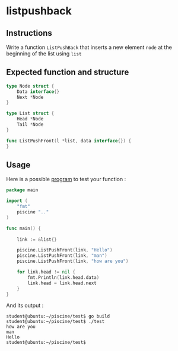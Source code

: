 # listpushback

## Instructions

Write a function `ListPushBack` that inserts a new element `node` at the beginning of the list using `list`

## Expected function and structure

```go
type Node struct {
	Data interface{}
	Next *Node
}

type List struct {
	Head *Node
	Tail *Node
}

func ListPushFront(l *list, data interface{}) {
}
```

## Usage

Here is a possible [program](TODO-LINK) to test your function :

```go
package main

import (
	"fmt"
	piscine ".."
)

func main() {
	
	link := &list{}

	piscine.ListPushFront(link, "Hello")
	piscine.ListPushFront(link, "man")
	piscine.ListPushFront(link, "how are you")

	for link.head != nil {
		fmt.Println(link.head.data)
		link.head = link.head.next
	}
}
```

And its output :

```console
student@ubuntu:~/piscine/test$ go build
student@ubuntu:~/piscine/test$ ./test
how are you
man
Hello
student@ubuntu:~/piscine/test$
```
